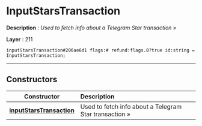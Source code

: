 # InputStarsTransaction

**Description** : *Used to fetch info about a Telegram Star transaction »*

**Layer** : 211

```tl
inputStarsTransaction#206ae6d1 flags:# refund:flags.0?true id:string = InputStarsTransaction;
```

---

## Constructors

| Constructor | Description |
| :---: | :--- |
| [**inputStarsTransaction**](constructor/inputStarsTransaction) | Used to fetch info about a Telegram Star transaction » |